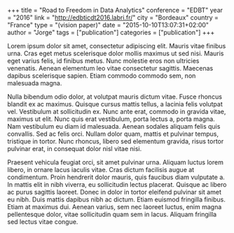 +++
title = "Road to Freedom in Data Analytics"
conference = "EDBT"
year = "2016"
link = "http://edbticdt2016.labri.fr/"
city = "Bordeaux"
country =  "France"
type = "(vision paper)"
date = "2015-10-10T13:07:31+02:00"
author = "Jorge"
tags = ["publication"]
categories = ["publication"]
+++

 Lorem ipsum dolor sit amet, consectetur adipiscing elit. Mauris vitae finibus urna. Cras eget metus scelerisque dolor mollis maximus ut sed nisi. Mauris eget varius felis, id finibus metus. Nunc molestie eros non ultricies venenatis. Aenean elementum leo vitae consectetur sagittis. Maecenas dapibus scelerisque sapien. Etiam commodo commodo sem, non malesuada magna.

Nulla bibendum odio dolor, at volutpat mauris dictum vitae. Fusce rhoncus blandit ex ac maximus. Quisque cursus mattis tellus, a lacinia felis volutpat vel. Vestibulum at sollicitudin ex. Nunc ante erat, commodo in gravida vitae, maximus ut elit. Nunc quis erat vestibulum, porta lectus a, porta magna. Nam vestibulum eu diam id malesuada. Aenean sodales aliquam felis quis convallis. Sed ac felis orci. Nullam dolor quam, mattis et pulvinar tempus, tristique in tortor. Nunc rhoncus, libero sed elementum gravida, risus tortor pulvinar erat, in consequat dolor nisl vitae nisi.

Praesent vehicula feugiat orci, sit amet pulvinar urna. Aliquam luctus lorem libero, in ornare lacus iaculis vitae. Cras dictum facilisis augue at condimentum. Proin hendrerit dolor mauris, quis faucibus diam vulputate a. In mattis elit in nibh viverra, eu sollicitudin lectus placerat. Quisque ac libero ac purus sagittis laoreet. Donec in dolor in tortor eleifend pulvinar sit amet eu nibh. Duis mattis dapibus nibh ac dictum. Etiam euismod fringilla finibus. Etiam at maximus dui. Aenean varius, sem nec laoreet luctus, enim magna pellentesque dolor, vitae sollicitudin quam sem in lacus. Aliquam fringilla sed lectus vitae congue.

